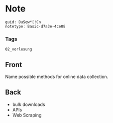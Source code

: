 # Note
```
guid: DuSqw*[!Cn
notetype: Basic-d7a3e-4ce08
```

### Tags
```
02_vorlesung
```

## Front
Name possible methods for online data collection.

## Back
<div>
  <div>
    <ul>
      <li>bulk downloads
      <li>APIs
      <li>Web Scraping
    </ul>
  </div>
</div>
